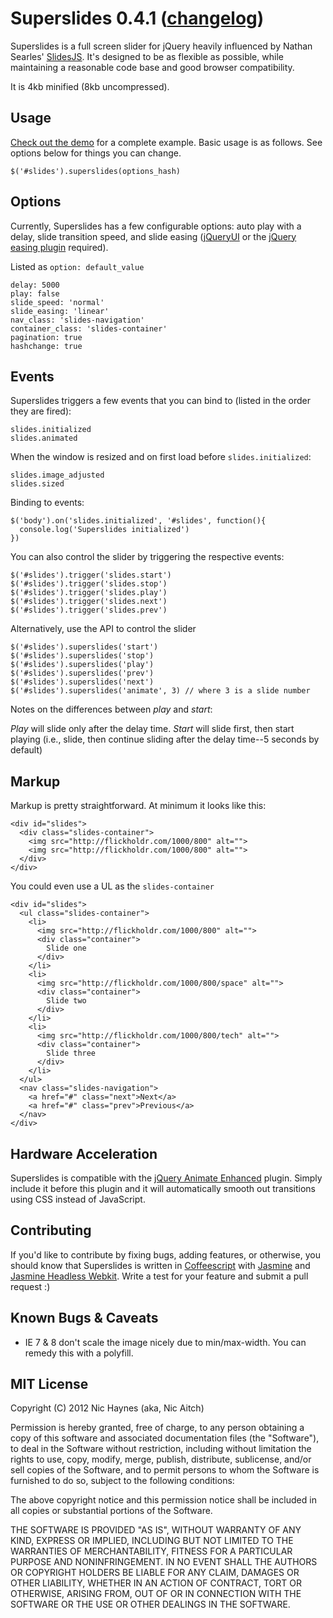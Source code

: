 # Superslides 0.4.1 ([changelog](https://github.com/nicinabox/superslides/blob/master/changelog.md))

Superslides is a full screen slider for jQuery heavily influenced by Nathan Searles' [SlidesJS](https://github.com/nathansearles/slides/). It's designed to be as flexible as possible, while maintaining a reasonable code base and good browser compatibility.

It is 4kb minified (8kb uncompressed).

## Usage
[Check out the demo](http://nicinabox.github.com/superslides/) for a complete example. Basic usage is as follows. See options below for things you can change.

    $('#slides').superslides(options_hash)

## Options

Currently, Superslides has a few configurable options: auto play with a delay, slide transition speed, and slide easing ([jQueryUI](http://jqueryui.com/) or the [jQuery easing plugin](http://gsgd.co.uk/sandbox/jquery/easing/) required).

Listed as `option: default_value`

    delay: 5000
    play: false
    slide_speed: 'normal'
    slide_easing: 'linear'
    nav_class: 'slides-navigation'
    container_class: 'slides-container'
    pagination: true
    hashchange: true

## Events

Superslides triggers a few events that you can bind to (listed in the order they are fired):

    slides.initialized
    slides.animated

When the window is resized and on first load before `slides.initialized`:

    slides.image_adjusted
    slides.sized

Binding to events:

    $('body').on('slides.initialized', '#slides', function(){
      console.log('Superslides initialized')
    })

You can also control the slider by triggering the respective events:

    $('#slides').trigger('slides.start')
    $('#slides').trigger('slides.stop')
    $('#slides').trigger('slides.play')
    $('#slides').trigger('slides.next')
    $('#slides').trigger('slides.prev')

Alternatively, use the API to control the slider

    $('#slides').superslides('start')
    $('#slides').superslides('stop')
    $('#slides').superslides('play')
    $('#slides').superslides('prev')
    $('#slides').superslides('next')
    $('#slides').superslides('animate', 3) // where 3 is a slide number

Notes on the differences between *play* and *start*:

*Play* will slide only after the delay time. *Start* will slide first, then start playing (i.e., slide, then continue sliding after the delay time--5 seconds by default)

## Markup

Markup is pretty straightforward. At minimum it looks like this:

    <div id="slides">
      <div class="slides-container">
        <img src="http://flickholdr.com/1000/800" alt="">
        <img src="http://flickholdr.com/1000/800" alt="">
      </div>
    </div>

You could even use a UL as the `slides-container`

    <div id="slides">
      <ul class="slides-container">
        <li>
          <img src="http://flickholdr.com/1000/800" alt="">
          <div class="container">
            Slide one
          </div>
        </li>
        <li>
          <img src="http://flickholdr.com/1000/800/space" alt="">
          <div class="container">
            Slide two
          </div>
        </li>
        <li>
          <img src="http://flickholdr.com/1000/800/tech" alt="">
          <div class="container">
            Slide three
          </div>
        </li>
      </ul>
      <nav class="slides-navigation">
        <a href="#" class="next">Next</a>
        <a href="#" class="prev">Previous</a>
      </nav>
    </div>

## Hardware Acceleration

Superslides is compatible with the [jQuery Animate Enhanced](http://playground.benbarnett.net/jquery-animate-enhanced/) plugin. Simply include it before this plugin and it will automatically smooth out transitions using CSS instead of JavaScript.

## Contributing

If you'd like to contribute by fixing bugs, adding features, or otherwise, you should know that Superslides is written in [Coffeescript](http://coffeescript.org/) with [Jasmine](http://pivotal.github.com/jasmine/) and [Jasmine Headless Webkit](http://johnbintz.github.com/jasmine-headless-webkit/). Write a test for your feature and submit a pull request :)

## Known Bugs & Caveats

* IE 7 & 8 don't scale the image nicely due to min/max-width. You can remedy this with a polyfill.

## MIT License

Copyright (C) 2012 Nic Haynes (aka, Nic Aitch)

Permission is hereby granted, free of charge, to any person obtaining a copy of this software and associated documentation files (the "Software"), to deal in the Software without restriction, including without limitation the rights to use, copy, modify, merge, publish, distribute, sublicense, and/or sell copies of the Software, and to permit persons to whom the Software is furnished to do so, subject to the following conditions:

The above copyright notice and this permission notice shall be included in all copies or substantial portions of the Software.

THE SOFTWARE IS PROVIDED "AS IS", WITHOUT WARRANTY OF ANY KIND, EXPRESS OR IMPLIED, INCLUDING BUT NOT LIMITED TO THE WARRANTIES OF MERCHANTABILITY, FITNESS FOR A PARTICULAR PURPOSE AND NONINFRINGEMENT. IN NO EVENT SHALL THE AUTHORS OR COPYRIGHT HOLDERS BE LIABLE FOR ANY CLAIM, DAMAGES OR OTHER LIABILITY, WHETHER IN AN ACTION OF CONTRACT, TORT OR OTHERWISE, ARISING FROM, OUT OF OR IN CONNECTION WITH THE SOFTWARE OR THE USE OR OTHER DEALINGS IN THE SOFTWARE.